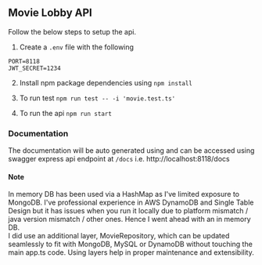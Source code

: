 ## Movie Lobby API  
Follow the below steps to setup the api.  

1. Create a `.env` file with the following  
```
PORT=8118
JWT_SECRET=1234
```

2. Install npm package dependencies using `npm install`  

3. To run test `npm run test -- -i 'movie.test.ts'`  

4. To run the api `npm run start`

### Documentation  
The documentation will be auto generated using and can be accessed using swagger express api endpoint at `/docs` i.e. http://localhost:8118/docs

#### Note  
In memory DB has been used via a HashMap as I've limited exposure to MongoDB. I've professional experience in AWS DynamoDB and Single Table Design but it has issues when you run it locally due to platform mismatch / java version mismatch / other ones. Hence I went ahead with an in memory DB.  
I did use an additional layer, MovieRepository, which can be updated seamlessly to fit with MongoDB, MySQL or DynamoDB without touching the main app.ts code. Using layers help in proper maintenance and extensibility.  